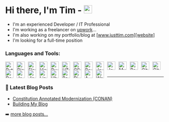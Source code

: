 # Hi there, I'm Tim - [<img width="26px" src="https://cdn.jsdelivr.net/gh/devicons/devicon/icons/linkedin/linkedin-original.svg" />][linkedin]
- I'm an experienced Developer / IT Professional
- I'm working as a freelancer on [upwork][upwork]...
- I'm also working on my portfolio/blog at [www.justtim.com][website]
- I'm looking for a full-time position


### Languages and Tools:

<img alt="Python" src="https://cdn.jsdelivr.net/gh/devicons/devicon/icons/python/python-original.svg" width="26px" align="left" style="margin-right:10px" />

<img alt="Django" src="https://cdn.jsdelivr.net/gh/devicons/devicon/icons/django/django-plain.svg" width="26px" align="left" style="margin-right:10px" />
          
<img alt="Flask" src="https://cdn.jsdelivr.net/gh/devicons/devicon/icons/flask/flask-original.svg" width="26px" align="left" style="margin-right:10px" />
          
<img alt="Visual Studio Code" src="https://cdn.jsdelivr.net/gh/devicons/devicon/icons/vscode/vscode-original.svg" width="26px" align="left" style="margin-right:10px" />

<img alt="PyCharm" width="26px" src="https://cdn.jsdelivr.net/gh/devicons/devicon/icons/pycharm/pycharm-original.svg" width="26px" align="left" style="margin-right:10px" />

<img alt="HTML5" src="https://cdn.jsdelivr.net/gh/devicons/devicon/icons/html5/html5-original.svg" width="26px" align="left" style="margin-right:10px" />

<img alt="CSS3" src="https://cdn.jsdelivr.net/gh/devicons/devicon/icons/css3/css3-original.svg" width="26px" align="left" style="margin-right:10px" />

<img alt="Bootstrap" src="https://cdn.jsdelivr.net/gh/devicons/devicon/icons/bootstrap/bootstrap-original.svg" width="26px" align="left" style="margin-right:10px" />
          
<img alt="JavaScript" src="https://cdn.jsdelivr.net/gh/devicons/devicon/icons/javascript/javascript-original.svg" width="26px" style="float: left;margin-right:10px" />

<img alt="Jquery" src="https://cdn.jsdelivr.net/gh/devicons/devicon/icons/jquery/jquery-original.svg" width="26px" align="left" style="margin-right:10px" />
          
<img alt="MySQL" src="https://cdn.jsdelivr.net/gh/devicons/devicon/icons/mysql/mysql-original.svg" width="26px" align="left" style="margin-right:10px" />

<img alt="Postgresql" src="https://cdn.jsdelivr.net/gh/devicons/devicon/icons/postgresql/postgresql-original.svg" width="26px" align="left" style="margin-right:10px" />
          
<img alt="Git" src="https://cdn.jsdelivr.net/gh/devicons/devicon/icons/git/git-original.svg" width="26px" align="left" style="margin-right:10px" />

<img alt="Github" src="https://cdn.jsdelivr.net/gh/devicons/devicon/icons/github/github-original-wordmark.svg" width="26px" align="left" style="margin-right:10px" />

<img alt="Docker" src="https://cdn.jsdelivr.net/gh/devicons/devicon/icons/docker/docker-original.svg" width="26px" align="left" style="margin-right:10px" />
          
<img alt="Jenkins" src="https://cdn.jsdelivr.net/gh/devicons/devicon/icons/jenkins/jenkins-original.svg" width="26px" align="left" style="margin-right:10px" />

<img alt="Jira" src="https://cdn.jsdelivr.net/gh/devicons/devicon/icons/jira/jira-original.svg" width="26px" align="left" style="margin-right:10px" />

<img alt="Linux" src="https://cdn.jsdelivr.net/gh/devicons/devicon/icons/linux/linux-original.svg" width="26px" align="left" style="margin-right:10px" />
          
<img alt="Ubuntu" src="https://cdn.jsdelivr.net/gh/devicons/devicon/icons/ubuntu/ubuntu-plain.svg" width="26px" align="left" style="margin-right:10px" />

<img alt="Bash" src="https://cdn.jsdelivr.net/gh/devicons/devicon/icons/bash/bash-original.svg" width="26px" align="left" style="margin-right:10px" />

<img alt="DigitialOcean" src="https://cdn.jsdelivr.net/gh/devicons/devicon/icons/digitalocean/digitalocean-original.svg" width="26px" align="left" style="margin-right:10px" />

<img alt="AWS" src="https://cdn.jsdelivr.net/gh/devicons/devicon/icons/amazonwebservices/amazonwebservices-original.svg" width="26px" align="left" style="margin-right:10px" />

<img alt="WordPress" src="https://cdn.jsdelivr.net/gh/devicons/devicon/icons/wordpress/wordpress-plain.svg" width="26px" align="left" style="margin-right:10px" />
                                   
                    
<br />
<br />

---


### 📕 Latest Blog Posts

<!-- BLOG-POST-LIST:START -->
- [Constitution Annotated Modernization (CONAN)](https://www.justtim.com/xp/constitution-annotated-modernization-conan)
- [Building My Blog](https://www.justtim.com/xp/building-this-website)
<!-- BLOG-POST-LIST:END -->

➡️ [more blog posts...](https://www.justtim.com/xp)


[website]: https://www.justtim.com
[linkedin]: https://www.linkedin.com/in/tim-andrews/
[upwork]: https://www.upwork.com/freelancers/~01cfaef11d461fdc56